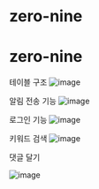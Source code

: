 # zero-nine
# zero-nine
테이블 구조
![image](https://user-images.githubusercontent.com/26499296/202913639-9f5ca37c-798d-477c-b6f6-af768e80dfc2.png)

알림 전송 기능
![image](https://user-images.githubusercontent.com/26499296/202913583-858a4317-43bd-4e51-a3fa-bb7aa45e1702.png)

로그인 기능
![image](https://user-images.githubusercontent.com/26499296/202913604-5a6a238c-f6f6-497d-ae5c-365a03bbec83.png)

키워드 검색
![image](https://user-images.githubusercontent.com/26499296/202913619-84b1b598-1409-4adc-96bd-9c946e402526.png)

댓글 달기

![image](https://user-images.githubusercontent.com/26499296/202913761-5a81b2b0-4e67-437a-b6cb-b3e897315b6f.png)
